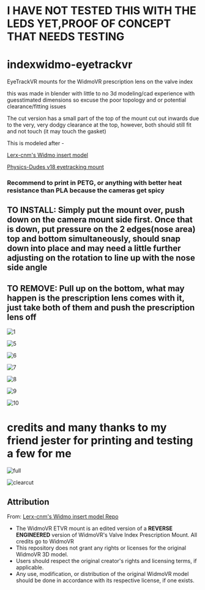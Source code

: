 # I HAVE NOT TESTED THIS WITH THE LEDS YET,PROOF OF CONCEPT THAT NEEDS TESTING
# indexwidmo-eyetrackvr
EyeTrackVR mounts for the WidmoVR prescription lens on the valve index

this was made in blender with little to no 3d modeling/cad experience with guesstimated dimensions so excuse the poor topology and or potential clearance/fitting issues

The cut version has a small part of the top of the mount cut out inwards due to the very, very dodgy clearance at the top, however, both should still fit and not touch (it may touch the gasket)

This is modeled after -

[Lerx-cnm's Widmo insert model](https://github.com/Lerx-cnm/WidmovrIndexInsert)

[Physics-Dudes v18 eyetracking mount](https://github.com/Physics-Dude/Phys-Index-EyetrackVR-HW/blob/main/ETVR%20ValveIndex%20Cam-LED%20Mount%20Rings/Index-EyetrackVRv4%20v18%20Print%20Me.stl)

### Recommend to print in PETG, or anything with better heat resistance than PLA because the cameras get spicy

## TO INSTALL: Simply put the mount over, push down on the camera mount side first. Once that is down, put pressure on the 2 edges(nose area) top and bottom simultaneously, should snap down into place and may need a little further adjusting on the rotation to line up with the nose side angle

## TO REMOVE: Pull up on the bottom, what may happen is the prescription lens comes with it, just take both of them and push the prescription lens off

![1](https://github.com/Frosty704/indexwidmo-eyetrackvr/assets/36753686/eca82e52-30ad-4aa9-8cca-4ebea2891e4e)

![5](https://github.com/Frosty704/indexwidmo-eyetrackvr/assets/36753686/ca75f7e5-63a0-4f0a-bff6-3b047c994b78)

![6](https://github.com/Frosty704/indexwidmo-eyetrackvr/assets/36753686/aa212b75-e993-42a6-9dbb-bf8b1ff2a9fc)


![7](https://cdn.discordapp.com/attachments/1119308790601367753/1174384070709497988/IMG_5449.jpg)

![8](https://cdn.discordapp.com/attachments/1119308790601367753/1174384069459574886/IMG_5452.jpg)

![9](https://cdn.discordapp.com/attachments/1119308790601367753/1174384068834643988/IMG_5451.jpg)

![10](https://cdn.discordapp.com/attachments/1119308790601367753/1174384070105501776/IMG_5450.jpg)

# credits and many thanks to my friend jester for printing and testing a few for me

![full](https://cdn.discordapp.com/attachments/1081887210065895445/1172655915976097832/IMG_2097.jpg)

![clearcut](https://cdn.discordapp.com/attachments/1081887210065895445/1172715331089870908/IMG_2103.jpg)

## Attribution

From: [Lerx-cnm's Widmo insert model Repo](https://github.com/Lerx-cnm/WidmovrIndexInsert)
- The WidmoVR ETVR mount is an edited version of a **REVERSE ENGINEERED** version of WidmoVR's Valve Index Prescription Mount. All credits go to WidmoVR
- This repository does not grant any rights or licenses for the original WidmoVR 3D model.
- Users should respect the original creator's rights and licensing terms, if applicable.
- Any use, modification, or distribution of the original WidmoVR model should be done in accordance with its respective license, if one exists.
